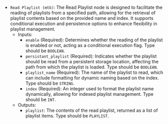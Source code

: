 - `Read Playlist (mtb)`: The Read Playlist node is designed to facilitate the reading of playlists from a specified path, allowing for the retrieval of playlist contents based on the provided name and index. It supports conditional execution and persistence options to enhance flexibility in playlist management.
    - Inputs:
        - `enable` (Required): Determines whether the reading of the playlist is enabled or not, acting as a conditional execution flag. Type should be `BOOLEAN`.
        - `persistant_playlist` (Required): Indicates whether the playlist should be read from a persistent storage location, affecting the path from which the playlist is loaded. Type should be `BOOLEAN`.
        - `playlist_name` (Required): The name of the playlist to read, which can include formatting for dynamic naming based on the index. Type should be `STRING`.
        - `index` (Required): An integer used to format the playlist name dynamically, allowing for indexed playlist management. Type should be `INT`.
    - Outputs:
        - `playlist`: The contents of the read playlist, returned as a list of playlist items. Type should be `PLAYLIST`.
